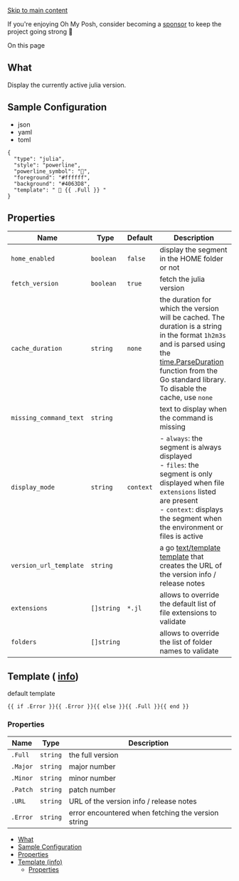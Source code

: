 [Skip to main content](https://ohmyposh.dev/docs/segments/languages/julia#__docusaurus_skipToContent_fallback)

If you're enjoying Oh My Posh, consider becoming a [sponsor](https://github.com/sponsors/JanDeDobbeleer) to keep the project going strong 💪

On this page

## What [​](https://ohmyposh.dev/docs/segments/languages/julia\#what "Direct link to What")

Display the currently active julia version.

## Sample Configuration [​](https://ohmyposh.dev/docs/segments/languages/julia\#sample-configuration "Direct link to Sample Configuration")

- json
- yaml
- toml

```codeBlockLines_e6Vv
{
  "type": "julia",
  "style": "powerline",
  "powerline_symbol": "",
  "foreground": "#ffffff",
  "background": "#4063D8",
  "template": "  {{ .Full }} "
}

```

## Properties [​](https://ohmyposh.dev/docs/segments/languages/julia\#properties "Direct link to Properties")

| Name | Type | Default | Description |
| --- | --- | --- | --- |
| `home_enabled` | `boolean` | `false` | display the segment in the HOME folder or not |
| `fetch_version` | `boolean` | `true` | fetch the julia version |
| `cache_duration` | `string` | `none` | the duration for which the version will be cached. The duration is a string in the format `1h2m3s` and is parsed using the [time.ParseDuration](https://golang.org/pkg/time/#ParseDuration) function from the Go standard library. To disable the cache, use `none` |
| `missing_command_text` | `string` |  | text to display when the command is missing |
| `display_mode` | `string` | `context` | - `always`: the segment is always displayed<br>- `files`: the segment is only displayed when file `extensions` listed are present<br>- `context`: displays the segment when the environment or files is active |
| `version_url_template` | `string` |  | a go [text/template](https://golang.org/pkg/text/template/) [template](https://ohmyposh.dev/docs/configuration/templates) that creates the URL of the version info / release notes |
| `extensions` | `[]string` | `*.jl` | allows to override the default list of file extensions to validate |
| `folders` | `[]string` |  | allows to override the list of folder names to validate |

## Template ( [info](https://ohmyposh.dev/docs/configuration/templates)) [​](https://ohmyposh.dev/docs/segments/languages/julia\#template-info "Direct link to template-info")

default template

```codeBlockLines_e6Vv
{{ if .Error }}{{ .Error }}{{ else }}{{ .Full }}{{ end }}

```

### Properties [​](https://ohmyposh.dev/docs/segments/languages/julia\#properties-1 "Direct link to Properties")

| Name | Type | Description |
| --- | --- | --- |
| `.Full` | `string` | the full version |
| `.Major` | `string` | major number |
| `.Minor` | `string` | minor number |
| `.Patch` | `string` | patch number |
| `.URL` | `string` | URL of the version info / release notes |
| `.Error` | `string` | error encountered when fetching the version string |

- [What](https://ohmyposh.dev/docs/segments/languages/julia#what)
- [Sample Configuration](https://ohmyposh.dev/docs/segments/languages/julia#sample-configuration)
- [Properties](https://ohmyposh.dev/docs/segments/languages/julia#properties)
- [Template (info)](https://ohmyposh.dev/docs/segments/languages/julia#template-info)
  - [Properties](https://ohmyposh.dev/docs/segments/languages/julia#properties-1)